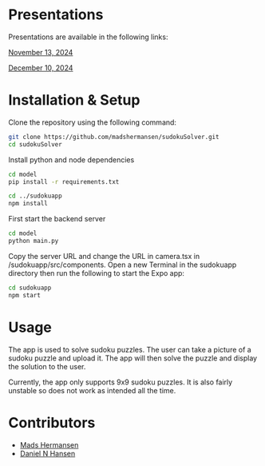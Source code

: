 # Presentations

Presentations are available in the following links:

[November 13, 2024](/docs/nov13-presentation.pdf)

[December 10, 2024](/docs/dec10-presentation.pdf)

# Installation & Setup

Clone the repository using the following command:

```bash
git clone https://github.com/madshermansen/sudokuSolver.git
cd sudokuSolver
```

Install python and node dependencies
```bash
cd model
pip install -r requirements.txt

cd ../sudokuapp
npm install
```

First start the backend server
```bash
cd model
python main.py
```

Copy the server URL and change the URL in camera.tsx in /sudokuapp/src/components. Open a new Terminal in the sudokuapp directory then run the following to start the Expo app:
```bash
cd sudokuapp
npm start
```

# Usage

The app is used to solve sudoku puzzles. The user can take a picture of a sudoku puzzle and upload it. The app will then solve the puzzle and display the solution to the user.

Currently, the app only supports 9x9 sudoku puzzles. It is also fairly unstable so does not work as intended all the time.

# Contributors

- [Mads Hermansen](https://github.com/madshermansen)
- [Daniel N Hansen](https://github.com/Spiderpig02)